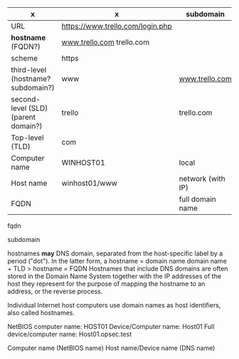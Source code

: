 |x|x|subdomain|
|--|--|--|
|URL|https://www.trello.com/login.php||
|**hostname** (FQDN?)|www.trello.com trello.com||
|scheme|https||
|third-level (hostname? subdomain?)|www|www.trello.com|
|second-level (SLD) (parent domain?)|trello|trello.com|
|Top-level (TLD)|com||
|Computer name|WINHOST01|local|
|Host name|winhost01/www|network (with IP)|
|FQDN||full domain name|

fqdn

subdomain

hostnames **may** DNS domain, separated from the host-specific label by a period ("dot").
In the latter form, a hostname = domain name
domain name + TLD > hostname = FQDN
Hostnames that include DNS domains are often stored in the Domain Name System together with the IP addresses of the host they represent for the purpose of mapping the hostname to an address, or the reverse process. 

Individual Internet host computers use domain names as host identifiers, also called hostnames.



NetBIOS computer name: HOST01
Device/Computer name: Host01
Full device/computer name: Host01.opsec.test

Computer name (NetBIOS name)
Host name/Device name (DNS name)